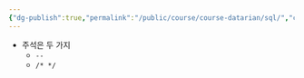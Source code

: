 ```yaml
---
{"dg-publish":true,"permalink":"/public/course/course-datarian/sql/","created":"2024-12-06T19:08:07.612+09:00","updated":"2025-08-29T16:08:45.739+09:00"}
---
```


-  주석은 두 가지
	- `--`
	- `/* */`
